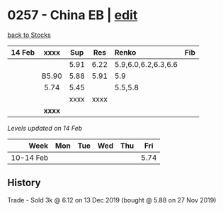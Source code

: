 # 0257 - China EB | [edit](https://github.com/alwinwoo/alwinwoo.github.io/edit/master/stocks/0257.md)
[back to Stocks](https://alwinwoo.github.io/stocks.html)

| 14 Feb  | **xxxx**     | Sup   | Res   | Renko | Fib
| ---:    | :---:        | :---: | :---: | :---  | :---
|         |              | 5.91  | 6.22  | 5.9,6.0,6.2,6.3,6.6
|         | B5.90        | 5.88  | 5.91  | 5.9
|         | 5.74         | 5.45  |       | 5.5,5.8
|         |              | xxxx  | xxxx  | 
|         | **xxxx**     |       |       |

*Levels updated on 14 Feb*

Week      | Mon   | Tue   | Wed   | Thu   | Fri   |
---:      | :---: | :---: | :---: | :---: | :---: |
10-14 Feb |       |       |       |       | 5.74  |

## History
Trade - Sold 3k @ 6.12 on 13 Dec 2019 (bought @ 5.88 on 27 Nov 2019) <br>
